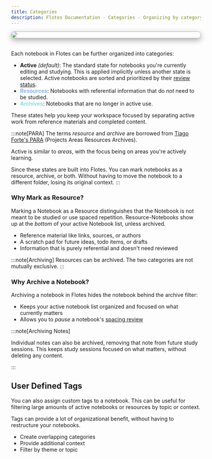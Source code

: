 ```yaml
---
title: Categories
description: Flotes Documentation - Categories - Organizing by category and tag
---
```


<div style="border: 1px solid rgba(108, 112, 134, .5); border-radius: 8px; box-shadow: rgba(0, 0, 0, .35) 0 5px 15px; margin-bottom: 2rem;">
  <img style="border-radius: 12px;" src="https://ik.imagekit.io/flotes/flotes/flotes-home-mcp.png?updatedAt=1747234641824"  />
</div>


Each notebook in Flotes can be further organized into categories:

- **Active** *(default)*: The standard state for notebooks you're currently editing and studying. This is applied implicitly unless another state is selected. Active notebooks are sorted and prioritized by their [review status](/concepts/review).
- <span style="color: #89b4fa">**Resources**</span>: Notebooks with referential information that do *not* need to be studied.
- <span style="color: #89dceb">**Archives**</span>: Notebooks that are no longer in active use.

These states help you keep your workspace focused by separating active work from reference materials and completed content.

:::note[PARA]
The terms *resource* and *archive* are borrowed from [Tiago Forte's PARA](https://fortelabs.com/blog/para/) (Projects Areas Resources Archives).

Active is similar to *areas*, with the focus being on areas you're actively learning.

Since these states are built into Flotes. You can mark notebooks as a resource, archive, or both. Without having to move the notebook to a different folder, losing its original context.
:::


### Why Mark as Resource?

Marking a Notebook as a Resource distinguishes that the Notebook is not meant to be studied or use spaced repetition. Resource-Notebooks show up at the *bottom* of your active Notebook list, unless archived. 
- Reference material like links, sources, or authors
- A scratch pad for future ideas, todo items, or drafts
- Information that is purely referential and doesn't need reviewed

:::note[Archiving]
Resources can be archived. The two categories are not mutually exclusive.
:::


### Why Archive a Notebook?

Archiving a notebook in Flotes hides the notebook behind the archive filter:
- Keeps your active notebook list organized and focused on what currently matters
- Allows you to *pause* a notebook's [spacing review](/concepts/review)

:::note[Archiving Notes]

Individual notes can also be archived, removing that note from future study sessions. This keeps study sessions focused on what matters, without deleting any content.

:::


## User Defined Tags

You can also assign custom tags to a notebook. This can be useful for filtering large amounts of active notebooks or resources by topic or context. 

Tags can provide a lot of organizational benefit, without having to restructure your notebooks.
- Create overlapping categories
- Provide additional context 
- Filter by theme or topic


